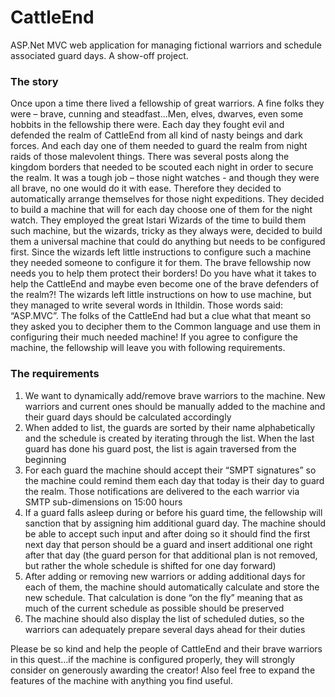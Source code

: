 # CattleEnd
ASP.Net MVC web application for managing fictional warriors and schedule associated guard days. A show-off project.

### The story
Once upon a time there lived a fellowship of great warriors. A fine folks they were – brave,
cunning and steadfast...Men, elves, dwarves, even some hobbits in the fellowship there were.
Each day they fought evil and defended the realm of CattleEnd from all kind of nasty beings and
dark forces. And each day one of them needed to guard the realm from night raids of those
malevolent things. There was several posts along the kingdom borders that needed to be
scouted each night in order to secure the realm. It was a tough job – those night watches - and
though they were all brave, no one would do it with ease. Therefore they decided to
automatically arrange themselves for those night expeditions. They decided to build a machine
that will for each day choose one of them for the night watch. They employed the great Istari
Wizards of the time to build them such machine, but the wizards, tricky as they always were,
decided to build them a universal machine that could do anything but needs to be configured
first. Since the wizards left little instructions to configure such a machine they needed someone
to configure it for them.
The brave fellowship now needs you to help them protect their borders! Do you have what it
takes to help the CattleEnd and maybe even become one of the brave defenders of the realm?!
The wizards left little instructions on how to use machine, but they managed to write several
words in Ithildin. Those words said: “ASP.MVC”. The folks of the CattleEnd had but a clue what
that meant so they asked you to decipher them to the Common language and use them in
configuring their much needed machine! If you agree to configure the machine, the fellowship will leave you with following
requirements.

### The requirements
1. We want to dynamically add/remove brave warriors to the machine. New warriors and current
ones should be manually added to the machine and their guard days should be calculated
accordingly
1. When added to list, the guards are sorted by their name alphabetically and the schedule is
created by iterating through the list. When the last guard has done his guard post, the list is
again traversed from the beginning
1. For each guard the machine should accept their “SMPT signatures” so the machine could remind
them each day that today is their day to guard the realm. Those notifications are delivered to
the each warrior via SMTP sub-dimensions on 15:00 hours
1. If a guard falls asleep during or before his guard time, the fellowship will sanction that by
assigning him additional guard day. The machine should be able to accept such input and after
doing so it should find the first next day that person should be a guard and insert additional one
right after that day (the guard person for that additional plan is not removed, but rather the
whole schedule is shifted for one day forward)
1. After adding or removing new warriors or adding additional days for each of them, the machine
should automatically calculate and store the new schedule. That calculation is done “on the fly”
meaning that as much of the current schedule as possible should be preserved
1. The machine should also display the list of scheduled duties, so the warriors can adequately
prepare several days ahead for their duties

Please be so kind and help the people of CattleEnd and their brave warriors in this quest...if the machine
is configured properly, they will strongly consider on generously awarding the creator! Also feel free to
expand the features of the machine with anything you find useful.
